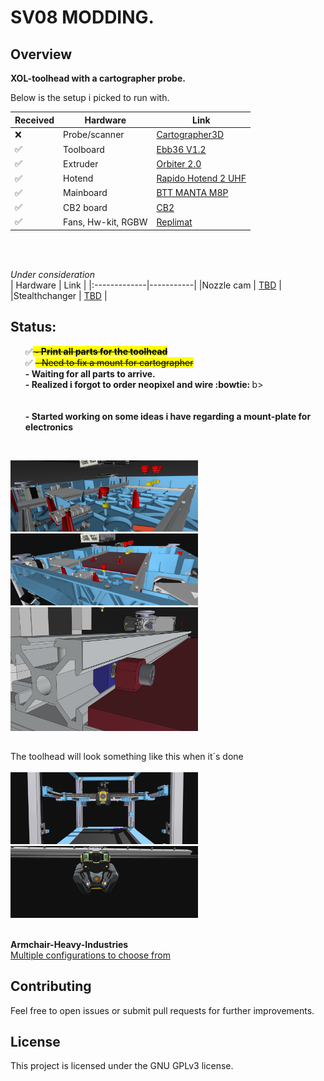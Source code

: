 # SV08 MODDING.
## Overview

**XOL-toolhead with a cartographer probe.** <p>

<p>Below is the setup i picked to run with.</p>


|   Received   |  Hardware |    Link    |
|:-------------|-----------|------------|
| :x:   | Probe/scanner| [Cartographer3D](https://cartographer3d.com/products/copy-of-cartographer-probe-v3-with-adxl345-standard-edition-both-can-usb) |
| ✅   |Toolboard | [Ebb36 V1.2](https://github.com/bigtreetech/EBB) |
| ✅   | Extruder| [Orbiter 2.0](https://www.orbiterprojects.com/orbiter-v2-0) |
| ✅   | Hotend| [Rapido Hotend 2 UHF](https://www.phaetus.com/products/rapido2?variant=45177211257109) |
| ✅   |Mainboard | [BTT MANTA M8P](https://biqu.equipment/products/manta-m4p-m8p) |
| ✅   | CB2 board| [CB2](https://github.com/bigtreetech/cb2) |
| ✅   |Fans, Hw-kit, RGBW |[Replimat](https://www.replimat.eu/projects/xol)      |
<br>
<br>

*Under consideration*<br>
|   Hardware     | Link |
|:-------------|-----------|
|Nozzle cam    | [TBD](https://github.com/3DO-EU/Enclosure-Nozzle-Camera-V2) |
|Stealthchanger | [TBD](https://github.com/DraftShift/StealthChanger) |



## Status:
<ul>
 ✅<b><mark><s> - Print all parts for the toolhead </s></mark></b><br>
 ✅ <mark><s>- Need to fix a mount for cartographer </s></mark> <br>
 <b>- Waiting for all parts to arrive.</b><br>
<b> - Realized i forgot to order neopixel and wire :bowtie: </b>b>
<br>
<br>
<br>
<b> - Started working on some ideas i have regarding a mount-plate for electronics </b></ul> <br>
 
<kbd><img src="images/fastener.png" width="300" /></kbd> <kbd><img src="images/plate.png" width="300" /></kbd> <br>
<kbd><img src="images/plate/fastener.png" width="300" /></kbd>
 
## 
### 
 The toolhead will look something like this when it´s done
<br>  
  <kbd><img src="images/sv08.png" width="300" /></kbd> <kbd><img src="images/view_below.png" width="300" /></kbd>
<br> 
<br> 


**Armchair-Heavy-Industries**<br>
[Multiple configurations to choose from](https://github.com/Armchair-Heavy-Industries)


## Contributing
Feel free to open issues or submit pull requests for further improvements.

## License
This project is licensed under the GNU GPLv3 license.
